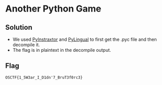 # Another Python Game

## Solution

- We used [PyInstraxtor](https://pyinstxtractor-web.netlify.app/) and [PyLingual](https://www.pylingual.io/) to first get the .pyc file and then decompile it.
- The flag is in plaintext in the decompile output.

## Flag

```
OSCTF{1_5W3ar_I_D1dn'7_BruT3f0rc3}
```
